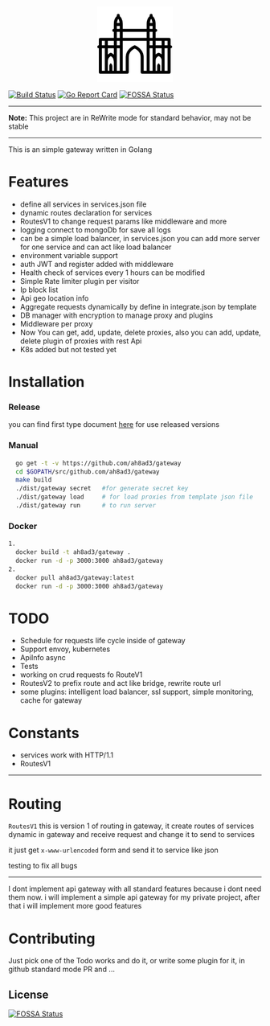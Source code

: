 <p align="center">  
  <img height="150" src="./gateway.png"  alt="Gateway" title="Gateway">
</p>

[![Build Status](https://travis-ci.org/ah8ad3/gateway.svg?branch=master)](https://travis-ci.org/ah8ad3/gateway)
[![Go Report Card](https://goreportcard.com/badge/github.com/ah8ad3/gateway)](https://goreportcard.com/report/github.com/ah8ad3/gateway)
[![FOSSA Status](https://app.fossa.io/api/projects/git%2Bgithub.com%2Fah8ad3%2Fgateway.svg?type=shield)](https://app.fossa.io/projects/git%2Bgithub.com%2Fah8ad3%2Fgateway?ref=badge_shield)

---

**Note:** This project are in ReWrite mode for standard behavior, may not be stable

---

This is an simple gateway written in Golang

# Features
- define all services in services.json file
- dynamic routes declaration for services
- RoutesV1 to change request params like middleware and more
- logging connect to mongoDb for save all logs
- can be a simple load balancer, in services.json you can add more server for one service and can act like load balancer
- environment variable support
- auth JWT and register added with middleware
- Health check of services every 1 hours can be modified
- Simple Rate limiter plugin per visitor
- Ip block list
- Api geo location info
- Aggregate requests dynamically by define in integrate.json by template
- DB manager with encryption to manage proxy and plugins
- Middleware per proxy
- Now You can get, add, update, delete proxies, also you can add, update, delete plugin of proxies with rest Api 
- K8s added but not tested yet

# Installation
### Release
you can find first type document [here](https://github.com/ah8ad3/gateway/blob/master/doc/README.md)
for use released versions

### Manual
```bash
  go get -t -v https://github.com/ah8ad3/gateway
  cd $GOPATH/src/github.com/ah8ad3/gateway
  make build
  ./dist/gateway secret   #for generate secret key
  ./dist/gateway load     # for load proxies from template json file
  ./dist/gateway run      # to run server
```

### Docker
```bash
1.
  docker build -t ah8ad3/gateway .
  docker run -d -p 3000:3000 ah8ad3/gateway
2.
  docker pull ah8ad3/gateway:latest
  docker run -d -p 3000:3000 ah8ad3/gateway
```

# TODO
- Schedule for requests life cycle inside of gateway
- Support envoy, kubernetes
- ApiInfo async
- Tests
- working on crud requests fo RouteV1
- RoutesV2 to prefix route and act like bridge, rewrite route url
- some plugins: intelligent load balancer, ssl support, simple monitoring,
cache for gateway

# Constants
- services work with HTTP/1.1
- RoutesV1

----
# Routing

`RoutesV1`
this is version 1 of routing in gateway, it create routes of services dynamic in gateway and receive 
request and change it to send to services

it just get `x-www-urlencoded` form and send it to service like json

testing to fix all bugs

-----
I dont implement api gateway with all standard features because i dont need them now.
i will implement a simple api gateway for my private project, after that i will implement more good features


# Contributing
Just pick one of the Todo works and do it, or write some plugin for it,
in github standard mode PR and ...


## License
[![FOSSA Status](https://app.fossa.io/api/projects/git%2Bgithub.com%2Fah8ad3%2Fgateway.svg?type=large)](https://app.fossa.io/projects/git%2Bgithub.com%2Fah8ad3%2Fgateway?ref=badge_large)